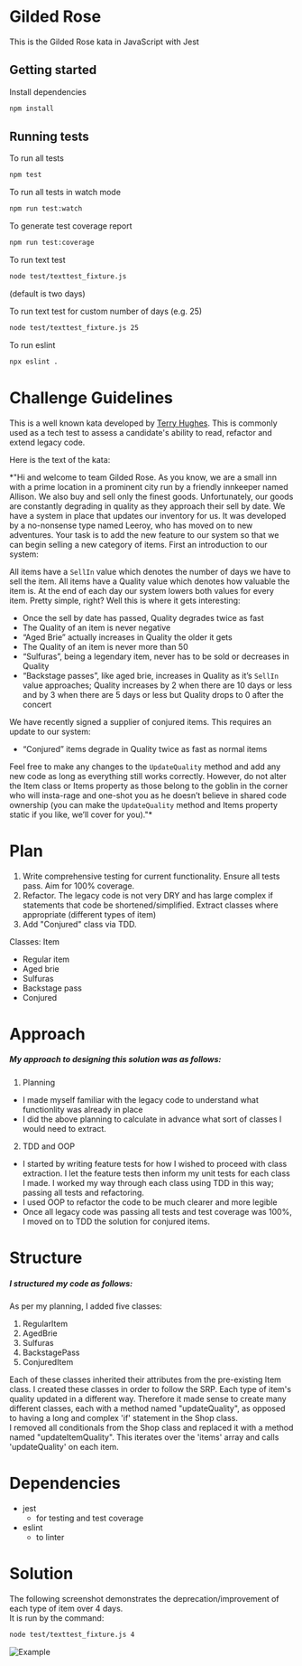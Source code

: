 # Gilded Rose

This is the Gilded Rose kata in JavaScript with Jest

## Getting started

Install dependencies

```sh
npm install
```

## Running tests

To run all tests

```sh
npm test
```

To run all tests in watch mode

```sh
npm run test:watch
```

To generate test coverage report

```sh
npm run test:coverage
```

To run text test

```sh
node test/texttest_fixture.js
```
(default is two days)  

To run text test for custom number of days (e.g. 25)

```sh
node test/texttest_fixture.js 25
```

To run eslint 

```sh
npx eslint .
```

# Challenge Guidelines

This is a well known kata developed by [Terry Hughes](http://iamnotmyself.com/2011/02/13/refactor-this-the-gilded-rose-kata/). This is commonly used as a tech test to assess a candidate's ability to read, refactor and extend legacy code.

Here is the text of the kata:

*"Hi and welcome to team Gilded Rose. As you know, we are a small inn with a prime location in a prominent city run by a friendly innkeeper named Allison. We also buy and sell only the finest goods. Unfortunately, our goods are constantly degrading in quality as they approach their sell by date. We have a system in place that updates our inventory for us. It was developed by a no-nonsense type named Leeroy, who has moved on to new adventures. Your task is to add the new feature to our system so that we can begin selling a new category of items. First an introduction to our system:

All items have a `SellIn` value which denotes the number of days we have to sell the item. All items have a Quality value which denotes how valuable the item is. At the end of each day our system lowers both values for every item. Pretty simple, right? Well this is where it gets interesting:

- Once the sell by date has passed, Quality degrades twice as fast
- The Quality of an item is never negative
- “Aged Brie” actually increases in Quality the older it gets
- The Quality of an item is never more than 50
- “Sulfuras”, being a legendary item, never has to be sold or decreases in Quality
- “Backstage passes”, like aged brie, increases in Quality as it’s `SellIn` value approaches; Quality increases by 2 when there are 10 days or less and by 3 when there are 5 days or less but Quality drops to 0 after the concert

We have recently signed a supplier of conjured items. This requires an update to our system:

* “Conjured” items degrade in Quality twice as fast as normal items

Feel free to make any changes to the `UpdateQuality` method and add any new code as long as everything still works correctly. However, do not alter the Item class or Items property as those belong to the goblin in the corner who will insta-rage and one-shot you as he doesn’t believe in shared code ownership (you can make the `UpdateQuality` method and Items property static if you like, we’ll cover for you)."*

# Plan 

1. Write comprehensive testing for current functionality. Ensure all tests pass. Aim for 100% coverage.
2. Refactor. The legacy code is not very DRY and has large complex if statements that code be shortened/simplified. Extract classes where appropriate (different types of item)
3. Add "Conjured" class via TDD. 

Classes:
Item  
- Regular item
- Aged brie
- Sulfuras
- Backstage pass
- Conjured

# Approach

##### My approach to designing this solution was as follows:  
1. Planning 
  - I made myself familiar with the legacy code to understand what functionlity was already in place
  - I did the above planning to calculate in advance what sort of classes I would need to extract.
2. TDD and OOP 
  - I started by writing feature tests for how I wished to proceed with class extraction. I let the feature tests then inform my unit tests for each class I made. I worked my way through each class using TDD in this way; passing all tests and refactoring.
  - I used OOP to refactor the code to be much clearer and more legible
  - Once all legacy code was passing all tests and test coverage was 100%, I moved on to TDD the solution for conjured items.

# Structure 
##### I structured my code as follows:
As per my planning, I added five classes:   
1. RegularItem
2. AgedBrie
3. Sulfuras
4. BackstagePass
5. ConjuredItem 

Each of these classes inherited their attributes from the pre-existing Item class. I created these classes in order to follow the SRP. Each type of item's quality updated in a different way. Therefore it made sense to create many different classes, each with a method named "updateQuality", as opposed to having a long and complex 'if' statement in the Shop class.  
I removed all conditionals from the Shop class and replaced it with a method named "updateItemQuality". This iterates over the 'items' array and calls 'updateQuality' on each item.

# Dependencies 
- jest 
  - for testing and test coverage  
- eslint 
  - to linter

# Solution 

The following screenshot demonstrates the deprecation/improvement of each type of item over 4 days.  
It is run by the command: 

```sh
node test/texttest_fixture.js 4
```

![Example](example_test.png)


  